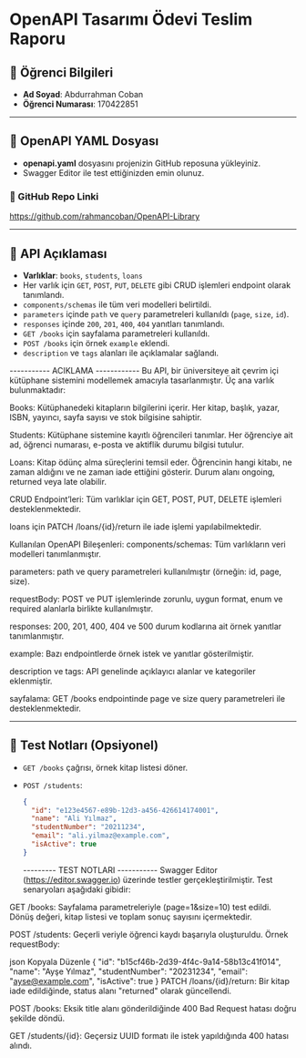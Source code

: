 # OpenAPI Tasarımı Ödevi Teslim Raporu

## 👤 Öğrenci Bilgileri

- **Ad Soyad**: Abdurrahman Coban
- **Öğrenci Numarası**: 170422851

---

## 📂 OpenAPI YAML Dosyası

- **openapi.yaml** dosyasını projenizin GitHub reposuna yükleyiniz.
- Swagger Editor ile test ettiğinizden emin olunuz.

### 🔗 GitHub Repo Linki

https://github.com/rahmancoban/OpenAPI-Library

---

## 📝 API Açıklaması

- **Varlıklar**: `books`, `students`, `loans`
- Her varlık için `GET`, `POST`, `PUT`, `DELETE` gibi CRUD işlemleri endpoint olarak tanımlandı.
- `components/schemas` ile tüm veri modelleri belirtildi.
- `parameters` içinde `path` ve `query` parametreleri kullanıldı (`page`, `size`, `id`).
- `responses` içinde `200`, `201`, `400`, `404` yanıtları tanımlandı.
- `GET /books` için sayfalama parametreleri kullanıldı.
- `POST /books` için örnek `example` eklendi.
- `description` ve `tags` alanları ile açıklamalar sağlandı.

----------- ACIKLAMA ------------
Bu API, bir üniversiteye ait çevrim içi kütüphane sistemini modellemek amacıyla tasarlanmıştır. Üç ana varlık bulunmaktadır:

Books: Kütüphanedeki kitapların bilgilerini içerir. Her kitap, başlık, yazar, ISBN, yayıncı, sayfa sayısı ve stok bilgisine sahiptir.

Students: Kütüphane sistemine kayıtlı öğrencileri tanımlar. Her öğrenciye ait ad, öğrenci numarası, e-posta ve aktiflik durumu bilgisi tutulur.

Loans: Kitap ödünç alma süreçlerini temsil eder. Öğrencinin hangi kitabı, ne zaman aldığını ve ne zaman iade ettiğini gösterir. Durum alanı ongoing, returned veya late olabilir.

CRUD Endpoint’leri:
Tüm varlıklar için GET, POST, PUT, DELETE işlemleri desteklenmektedir.

loans için PATCH /loans/{id}/return ile iade işlemi yapılabilmektedir.

Kullanılan OpenAPI Bileşenleri:
components/schemas: Tüm varlıkların veri modelleri tanımlanmıştır.

parameters: path ve query parametreleri kullanılmıştır (örneğin: id, page, size).

requestBody: POST ve PUT işlemlerinde zorunlu, uygun format, enum ve required alanlarla birlikte kullanılmıştır.

responses: 200, 201, 400, 404 ve 500 durum kodlarına ait örnek yanıtlar tanımlanmıştır.

example: Bazı endpointlerde örnek istek ve yanıtlar gösterilmiştir.

description ve tags: API genelinde açıklayıcı alanlar ve kategoriler eklenmiştir.

sayfalama: GET /books endpointinde page ve size query parametreleri ile desteklenmektedir.

---

## 🧪 Test Notları (Opsiyonel)

- `GET /books` çağrısı, örnek kitap listesi döner.
- `POST /students`:

  ```json
  {
    "id": "e123e4567-e89b-12d3-a456-426614174001",
    "name": "Ali Yılmaz",
    "studentNumber": "20211234",
    "email": "ali.yilmaz@example.com",
    "isActive": true
  }
  ```

  --------- TEST NOTLARI -----------
  Swagger Editor (https://editor.swagger.io) üzerinde testler gerçekleştirilmiştir. Test senaryoları aşağıdaki gibidir:

GET /books: Sayfalama parametreleriyle (page=1&size=10) test edildi. Dönüş değeri, kitap listesi ve toplam sonuç sayısını içermektedir.

POST /students: Geçerli veriyle öğrenci kaydı başarıyla oluşturuldu. Örnek requestBody:

json
Kopyala
Düzenle
{
"id": "b15cf46b-2d39-4f4c-9a14-58b13c41f014",
"name": "Ayşe Yılmaz",
"studentNumber": "20231234",
"email": "ayse@example.com",
"isActive": true
}
PATCH /loans/{id}/return: Bir kitap iade edildiğinde, status alanı "returned" olarak güncellendi.

POST /books: Eksik title alanı gönderildiğinde 400 Bad Request hatası doğru şekilde döndü.

GET /students/{id}: Geçersiz UUID formatı ile istek yapıldığında 400 hatası alındı.
